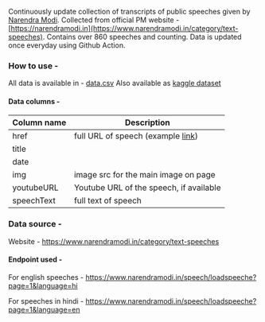 Continuously update collection of transcripts of public speeches given by [Narendra Modi](https://en.wikipedia.org/wiki/Narendra_Modi). 
Collected from official PM website - [https://narendramodi.in](https://www.narendramodi.in/category/text-speeches). Contains over 860 speeches and counting.
Data is updated once everyday using Github Action.

### How to use -

All data is available in - [data.csv](data.csv)
Also available as [kaggle dataset](https://www.kaggle.com/datasets/ankitmishra0/narendra-modi-speeches?select=data.csv)

#### Data columns - 

| Column name | Description |
|--|--|
| href | full URL of speech (example [link](https://www.narendramodi.in/text-of-prime-minister-narendra-modi-addresses-council-of-mayors-and-deputy-mayors-of-bjp-in-gujarat-564556))  |
|title||
|date||
|img|image src for the main image on page|
|youtubeURL|Youtube URL of the speech, if available|
|speechText|full text of speech|

### Data source - 
Website - https://www.narendramodi.in/category/text-speeches

#### Endpoint used - 

For english speeches - https://www.narendramodi.in/speech/loadspeeche?page=1&language=hi

For speeches in hindi - https://www.narendramodi.in/speech/loadspeeche?page=1&language=en 
